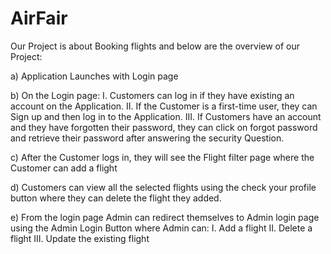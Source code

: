 # AirFair

Our Project is about Booking flights and below are the overview of our Project:

a)	Application Launches with Login page

b)	On the Login page:
I.	Customers can log in if they have existing an account on the Application.
II.	If the Customer is a first-time user, they can Sign up and then log in to the Application.
III.	If Customers have an account and they have forgotten their password, they can click on forgot password and retrieve their password after answering the security Question.

c)	After the Customer logs in, they will see the Flight filter page where the Customer can add a flight

d)	Customers can view all the selected flights using the check your profile button where they can delete the flight they added. 

e)	From the login page Admin can redirect themselves to Admin login page using the Admin Login Button where Admin can:
I.	Add a flight
II.	Delete a flight 
III.	Update the existing flight 
